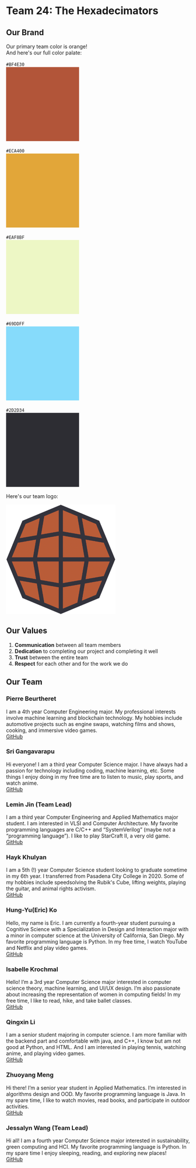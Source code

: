# Team 24: The Hexadecimators
  
## Our Brand
Our primary team color is orange!  
And here's our full color palate:  
  
`#BF4E30`  
![Color 1](/admin/branding/color1.png)  
  
`#ECA400`    
![Color 2](/admin/branding/color2.png)  
  
`#EAF8BF`   
![Color 3](/admin/branding/color3.png)  
  
`#69DDFF`  
![Color 4](/admin/branding/color4.png)  
  
`#2D2D34`  
![Color 5](/admin/branding/color5.png)    
  
Here's our team logo:  
  
<img src="/admin/branding/Logo3.png" alt="Team Logo" width=300>

## Our Values
1. **Communication** between all team members
2. **Dedication** to completing our project and completing it well
3. **Trust** between the entire team
4. **Respect** for each other and for the work we do
  
## Our Team
### Pierre Beurtheret
I am a 4th year Computer Engineering major. My professional interests involve machine learning and blockchain technology. My hobbies include automotive projects such as engine swaps, watching films and shows, cooking, and immersive video games.  
[GitHub](https://github.com/PierreBeur)
  
### Sri Gangavarapu
Hi everyone! I am a third year Computer Science major. I have always had a passion for technology including coding, machine learning, etc. Some things I enjoy doing in my free time are to listen to music, play sports, and watch anime.  
[GitHub](https://github.com/sriGang)
  
### Lemin Jin (Team Lead)
I am a third year Computer Engineering and Applied Mathematics major student. I am interested in VLSI and Computer Architecture. My favorite programming languages are C/C++ and “SystemVerilog” (maybe not a “programming language”). I like to play StarCraft II, a very old game.  
[GitHub](https://github.com/Lemin-Jin)
  
### Hayk Khulyan
I am a 5th (!) year Computer Science student looking to graduate sometime in my 6th year. I transferred from Pasadena City College in 2020. Some of my hobbies include speedsolving the Rubik's Cube, lifting weights, playing the guitar, and animal rights activism.  
[GitHub](https://github.com/HaykTheKhulyan)
  
### Hung-Yu(Eric) Ko
Hello, my name is Eric. I am currently a fourth-year student pursuing a Cognitive Science with a Specialization in Design and Interaction major with a minor in computer science at the University of California, San Diego. My favorite programming language is Python. In my free time, I watch YouTube and Netflix and play video games.  
[GitHub](https://github.com/Eric890916)
  
### Isabelle Krochmal
Hello! I’m a 3rd year Computer Science major interested in computer science theory, machine learning, and UI/UX design. I’m also passionate about increasing the representation of women in computing fields! In my free time, I like to read, hike, and take ballet classes.  
[GitHub](https://github.com/isabelle-kr)
  
### Qingxin Li
I am a senior student majoring in computer science. I am more familiar with the backend part and comfortable with java, and C++, I know but am not good at Python, and HTML. And I am interested in playing tennis, watching anime, and playing video games.  
[GitHub](https://github.com/qx12345678)
  
### Zhuoyang Meng
Hi there! I’m a senior year student in Applied Mathematics. I’m interested in algorithms design and OOD. My favorite programming language is Java. In my spare time, I like to watch movies, read books, and participate in outdoor activities.  
[GitHub](https://github.com/ZhuoyangM)
  
### Jessalyn Wang (Team Lead)
Hi all! I am a fourth year Computer Science major interested in sustainability, green computing and HCI. My favorite programming language is Python. In my spare time I enjoy sleeping, reading, and exploring new places!  
[GitHub](https://github.com/JessalynWang)